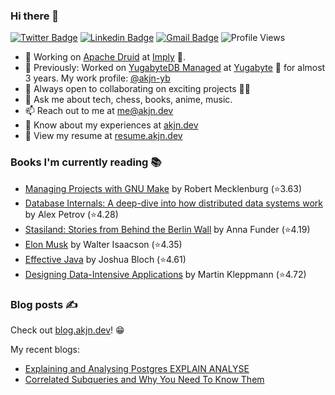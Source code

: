 ### Hi there 👋

[![Twitter Badge](https://img.shields.io/badge/-@AkJn99-1ca0f1?style=flat-square&labelColor=1ca0f1&logo=twitter&logoColor=white&link=https://twitter.com/AkJn99)](https://twitter.com/AkJn99) 
[![Linkedin Badge](https://img.shields.io/badge/-AkJn99-blue?style=flat-square&logo=Linkedin&logoColor=white&link=https://www.linkedin.com/in/AkJn99/)](https://www.linkedin.com/in/AkJn99/)
[![Gmail Badge](https://img.shields.io/badge/-me@akjn.dev-c14438?style=flat-square&logo=Gmail&logoColor=white&link=mailto:me@akjn.dev)](mailto:me@akjn.dev)
![Profile Views](https://komarev.com/ghpvc/?username=Akshat-Jain&label=Profile%20views&color=0e75b6&style=flat-square)

- 🔭 Working on [Apache Druid](https://github.com/apache/druid) at [Imply](https://imply.io) 🚀.
- 🔭 Previously: Worked on [YugabyteDB Managed](https://cloud.yugabyte.com) at [Yugabyte](https://www.yugabyte.com) 🚀 for almost 3 years. My work profile: [@akjn-yb](https://www.github.com/akjn-yb)
- 👯 Always open to collaborating on exciting projects 🧑‍💻
- 💬 Ask me about tech, chess, books, anime, music.
- 📫 Reach out to me at me@akjn.dev
- 👋 Know about my experiences at [akjn.dev](https://www.akjn.dev)
- 📄 View my resume at [resume.akjn.dev](https://resume.akjn.dev)


### Books I'm currently reading 📚
<!-- GOODREADS-LIST:START -->
- [Managing Projects with GNU Make](https://www.goodreads.com/review/show/5972734993?utm_medium=api&utm_source=rss) by Robert Mecklenburg (⭐️3.63)
- [Database Internals: A deep-dive into how distributed data systems work](https://www.goodreads.com/review/show/5941920903?utm_medium=api&utm_source=rss) by Alex Petrov (⭐️4.28)
- [Stasiland: Stories from Behind the Berlin Wall](https://www.goodreads.com/review/show/5894719487?utm_medium=api&utm_source=rss) by Anna Funder (⭐️4.19)
- [Elon Musk](https://www.goodreads.com/review/show/5894718013?utm_medium=api&utm_source=rss) by Walter Isaacson (⭐️4.35)
- [Effective Java](https://www.goodreads.com/review/show/5894718823?utm_medium=api&utm_source=rss) by Joshua Bloch (⭐️4.61)
- [Designing Data-Intensive Applications](https://www.goodreads.com/review/show/5894718402?utm_medium=api&utm_source=rss) by Martin Kleppmann (⭐️4.72)
<!-- GOODREADS-LIST:END -->

### Blog posts ✍️ 
Check out [blog.akjn.dev](https://blog.akjn.dev)! 😁

My recent blogs:
<!-- BLOG-POST-LIST:START -->
- [Explaining and Analysing Postgres EXPLAIN ANALYSE](https://blog.akjn.dev/explaining-and-analysing-postgres-explain-analyse)
- [Correlated Subqueries and Why You Need To Know Them](https://blog.akjn.dev/correlated-subqueries-and-why-you-need-to-know-them)
<!-- BLOG-POST-LIST:END -->
